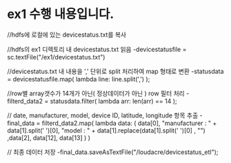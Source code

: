 ﻿# ex1 수행 내용입니다.

//hdfs에 로컬에 있는 devicestatus.txt를 복사

//hdfs의 ex1 디렉토리 내 devicestatus.txt 읽음
-devicestatusfile = sc.textFile("/ex1/devicestatus.txt")

//devicestatus.txt 내 내용을 ',' 단위로 split 처리하여 map 형태로 변환
-statusdata = devicestatusfile.map( lambda line: line.split(',') );

//row별 array갯수가 14개가 아닌( 정상데이터가 아닌 ) row 필터 처리
-filterd_data2 = statusdata.filter( lambda arr: len(arr) == 14 );

// date, manufacturer, model, device ID, latitude, longitude 항목 추출
-final_data = filterd_data2.map( lambda data: ( data[0], "manufacturer : " + data[1].split(' ')[0], "model : " + data[1].replace(data[1].split(' ')[0] , "") ,data[2], data[12], data[13] ) )

// 최종 데이터 저장
-final_data.saveAsTextFile("/loudacre/devicestatus_etl");
